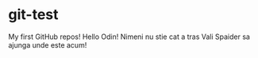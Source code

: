 # git-test
My first GitHub repos!
Hello Odin!
Nimeni nu stie cat a tras Vali Spaider sa ajunga unde este acum!